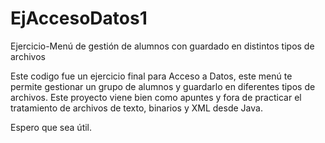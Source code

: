 # EjAccesoDatos1
Ejercicio-Menú de gestión de alumnos con guardado en distintos tipos de archivos

Este codigo fue un ejercicio final para Acceso a Datos, este menú te permite gestionar un grupo de alumnos y guardarlo en diferentes tipos de archivos.
Este proyecto viene bien como apuntes y fora de practicar el tratamiento de archivos de texto, binarios y XML desde Java.

Espero que sea útil.

